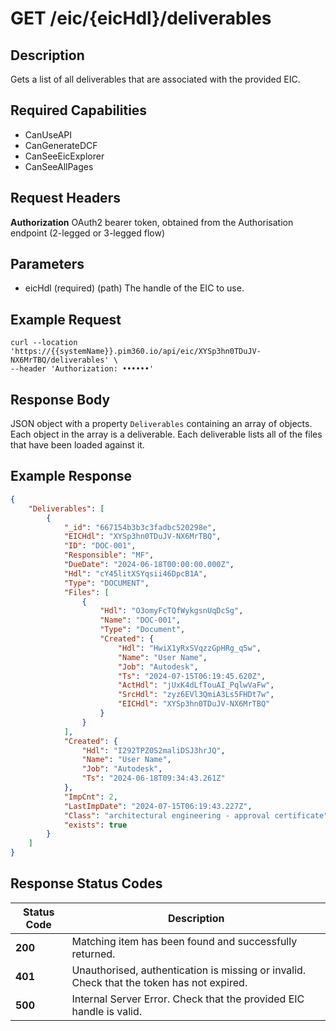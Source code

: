 # GET /eic/{eicHdl}/deliverables

## Description
Gets a list of all deliverables that are associated with the provided EIC.

## Required Capabilities
* CanUseAPI
* CanGenerateDCF
* CanSeeEicExplorer
* CanSeeAllPages

## Request Headers

**Authorization** OAuth2 bearer token, obtained from the Authorisation endpoint (2-legged or 3-legged flow)

## Parameters
* eicHdl (required) (path) The handle of the EIC to use.


## Example Request
```
curl --location 'https://{{systemName}}.pim360.io/api/eic/XYSp3hn0TDuJV-NX6MrTBQ/deliverables' \
--header 'Authorization: ••••••'
```

## Response Body
JSON object with a property `Deliverables` containing an array of objects. Each object in the array is a deliverable. Each deliverable lists all of the files that have been loaded against it.

## Example Response
```JSON
{
    "Deliverables": [
        {
            "_id": "667154b3b3c3fadbc520298e",
            "EICHdl": "XYSp3hn0TDuJV-NX6MrTBQ",
            "ID": "DOC-001",
            "Responsible": "MF",
            "DueDate": "2024-06-18T00:00:00.000Z",
            "Hdl": "cY45litXSYqsii46DpcB1A",
            "Type": "DOCUMENT",
            "Files": [
                {
                    "Hdl": "O3omyFcTQfWykgsnUqDcSg",
                    "Name": "DOC-001",
                    "Type": "Document",
                    "Created": {
                        "Hdl": "HwiX1yRxSVqzzGpHRg_q5w",
                        "Name": "User Name",
                        "Job": "Autodesk",
                        "Ts": "2024-07-15T06:19:45.620Z",
                        "ActHdl": "jUxK4dLfTouAI_PqlwVaFw",
                        "SrcHdl": "zyz6EVl3QmiA3Ls5FHDt7w",
                        "EICHdl": "XYSp3hn0TDuJV-NX6MrTBQ"
                    }
                }
            ],
            "Created": {
                "Hdl": "I292TPZ0S2maliDSJ3hrJQ",
                "Name": "User Name",
                "Job": "Autodesk",
                "Ts": "2024-06-18T09:34:43.261Z"
            },
            "ImpCnt": 2,
            "LastImpDate": "2024-07-15T06:19:43.227Z",
            "Class": "architectural engineering - approval certificate",
            "exists": true
        }
    ]
}
```

## Response Status Codes
| Status Code | Description |
| -------- | ------- |
|**200** |Matching item has been found and successfully returned.|
|**401** |Unauthorised, authentication is missing or invalid. Check that the token has not expired.|
|**500** |Internal Server Error. Check that the provided EIC handle is valid.|


